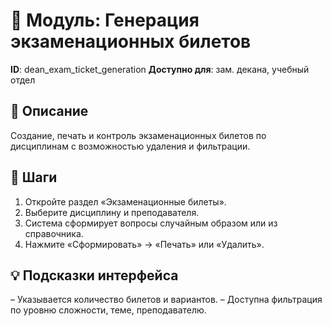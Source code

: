# 📘 Модуль: Генерация экзаменационных билетов
**ID**: dean_exam_ticket_generation
**Доступно для**: зам. декана, учебный отдел

## 📝 Описание
Создание, печать и контроль экзаменационных билетов по дисциплинам с возможностью удаления и фильтрации.

## 🩜 Шаги
1. Откройте раздел «Экзаменационные билеты».
2. Выберите дисциплину и преподавателя.
3. Система сформирует вопросы случайным образом или из справочника.
4. Нажмите «Сформировать» → «Печать» или «Удалить».

## 💡 Подсказки интерфейса
– Указывается количество билетов и вариантов.
– Доступна фильтрация по уровню сложности, теме, преподавателю.

